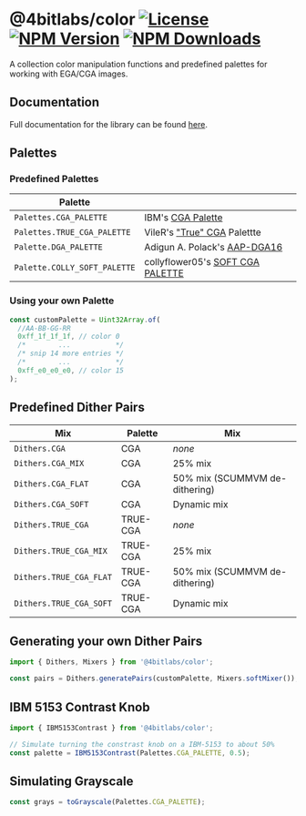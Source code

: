 # @4bitlabs/color [![License][license]][npm] [![NPM Version][version]][npm] [![NPM Downloads][dl]][npm]

[npm]: https://www.npmjs.com/package/@4bitlabs/color
[version]: https://img.shields.io/npm/v/%404bitlabs%2Fcolor
[license]: https://img.shields.io/npm/l/%404bitlabs%2Fcolor
[dl]: https://img.shields.io/npm/dy/%404bitlabs%2Fcolor

A collection color manipulation functions and predefined palettes for working with EGA/CGA images.

## Documentation

Full documentation for the library can be found [here][docs].

[docs]: https://32bitkid.github.io/sci.js/modules/_4bitlabs_color.html

## Palettes

### Predefined Palettes

| Palette                      |                                                                                                 |
| ---------------------------- | ----------------------------------------------------------------------------------------------- |
| `Palettes.CGA_PALETTE`       | IBM's [CGA Palette](https://en.wikipedia.org/wiki/Color_Graphics_Adapter#Color_palette)         |
| `Palettes.TRUE_CGA_PALETTE`  | VileR's ["True" CGA](https://int10h.org/blog/2022/06/ibm-5153-color-true-cga-palette/) Palettte |
| `Palette.DGA_PALETTE`        | Adigun A. Polack's [AAP-DGA16](https://lospec.com/palette-list/aap-dga16)                       |
| `Palette.COLLY_SOFT_PALETTE` | collyflower05's [SOFT CGA PALETTE](https://lospec.com/palette-list/soft-cga)                    |

### Using your own Palette

```ts
const customPalette = Uint32Array.of(
  //AA-BB-GG-RR
  0xff_1f_1f_1f, // color 0
  /*        ...           */
  /* snip 14 more entries */
  /*        ...           */
  0xff_e0_e0_e0, // color 15
);
```

## Predefined Dither Pairs

| Mix                     | Palette  | Mix                            |
| ----------------------- | -------- | ------------------------------ |
| `Dithers.CGA`           | CGA      | _none_                         |
| `Dithers.CGA_MIX`       | CGA      | 25% mix                        |
| `Dithers.CGA_FLAT`      | CGA      | 50% mix (SCUMMVM de-dithering) |
| `Dithers.CGA_SOFT`      | CGA      | Dynamic mix                    |
| `Dithers.TRUE_CGA`      | TRUE-CGA | _none_                         |
| `Dithers.TRUE_CGA_MIX`  | TRUE-CGA | 25% mix                        |
| `Dithers.TRUE_CGA_FLAT` | TRUE-CGA | 50% mix (SCUMMVM de-dithering) |
| `Dithers.TRUE_CGA_SOFT` | TRUE-CGA | Dynamic mix                    |

## Generating your own Dither Pairs

```ts
import { Dithers, Mixers } from '@4bitlabs/color';

const pairs = Dithers.generatePairs(customPalette, Mixers.softMixer());
```

## IBM 5153 Contrast Knob

```ts
import { IBM5153Contrast } from '@4bitlabs/color';

// Simulate turning the constrast knob on a IBM-5153 to about 50%
const palette = IBM5153Contrast(Palettes.CGA_PALETTE, 0.5);
```

## Simulating Grayscale

```ts
const grays = toGrayscale(Palettes.CGA_PALETTE);
```
